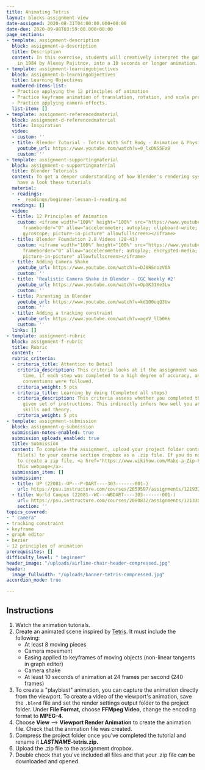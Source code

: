 ```yaml
---
title: Animating Tetris
layout: blocks-assignment-view
date-assigned: 2020-08-31T04:00:00.000+00:00
date-due: 2020-09-08T03:59:00.000+00:00
page_sections:
- template: assignment-description
  block: assignment-a-description
  title: Description
  content: In this exercise, students will creatively interpret the game, Tetris created
    in 1984 by Alexey Pajitnov, into a 10 seconds or longer animation.
- template: assignment-learningobjectives
  block: assignment-b-learningobjectives
  title: Learning Objectives
  numbered-items-list:
  - Practice applying the 12 principles of animation
  - Practice keyframe animation of translation, rotation, and scale properties.
  - Practice applying camera effects.
  list-item: []
- template: assignment-referencedmaterial
  block: assignment-d-referencedmaterial
  title: Inspiration
  video:
  - custom: ''
  - title: Blender Tutorial - Tetris With Soft Body - Animation & Physics Tips
    youtube_url: https://www.youtube.com/watch?v=0_lxDN55Fa8
    custom: ''
- template: assignment-supportingmaterial
  block: assignment-c-supportingmaterial
  title: Blender Tutorials
  content: To get a deeper understanding of how Blender's rendering system works,
    have a look these tutorials
  material:
  - readings:
    - _readings/beginner-lesson-1-reading.md
  readings: []
  video:
  - title: 12 Principles of Animation
    custom: <iframe width="100%" height="100%" src="https://www.youtube.com/embed/videoseries?list=PL-bOh8btec4CXd2ya1NmSKpi92U_l6ZJd"
      frameborder="0" allow="accelerometer; autoplay; clipboard-write; encrypted-media;
      gyroscope; picture-in-picture" allowfullscreen></iframe>
  - title: Blender Foundation 2.8 Videos (28-41)
    custom: <iframe width="100%" height="100%" src="https://www.youtube-nocookie.com/embed/videoseries?list=PLa1F2ddGya_-UvuAqHAksYnB0qL9yWDO6"
      frameborder="0" allow="accelerometer; autoplay; encrypted-media; gyroscope;
      picture-in-picture" allowfullscreen></iframe>
  - title: Adding Camera Shake
    youtube_url: https://www.youtube.com/watch?v=DJ8RSnozV0A
    custom: ''
  - title: 'Realistic Camera Shake in Blender - CGC Weekly #2'
    youtube_url: https://www.youtube.com/watch?v=OpGK31Xe3Lw
    custom: ''
  - title: Parenting in Blender
    youtube_url: https://www.youtube.com/watch?v=kd1O0oqQ3Uw
    custom: ''
  - title: Adding a tracking constraint
    youtube_url: https://www.youtube.com/watch?v=ageV_llb0Hk
    custom: ''
  links: []
- template: assignment-rubric
  block: assignment-f-rubric
  title: Rubric
  content: ''
  rubric_criteria:
  - criteria_title: Attention to Detail
    criteria_description: This criteria looks at if the assignment was submitted on
      time, if each step was completed to a high degree of accuracy, and if file naming
      conventions were followed.
    criteria_weight: 5 pts
  - criteria_title: Learning by doing (Completed all steps)
    criteria_description: This criteria assess whether you completed the assignment's
      given set of instructions. This indirectly infers how well you acquired foundational
      skills and theory.
    criteria_weight: 5 pts
- template: assignment-submission
  block: assignment-g-submission
  submission-notes-enabled: true
  submission_uploads_enabled: true
  title: Submission
  content: To complete the assignment, upload your project folder containing your
    file(s) to your course section dropbox as a .zip file. If you do not know how
    to create a zip file, <a href="https://www.wikihow.com/Make-a-Zip-File" title="">see
    this webpage</a>.
  submission_item: []
  submission:
  - title: UP (22081--UP---P-DART----303-------001-)
    url: https://psu.instructure.com/courses/2059597/assignments/12193175
  - title: World Campus (22081--WC---WBDART----303-------001-)
    url: https://psu.instructure.com/courses/2080832/assignments/12133053
    section: ''
topics_covered:
- " camera"
- tracking constraint
- keyframe
- graph editor
- bezier
- 12 principles of animation
prerequisites: []
difficulty_level: " beginner"
header_image: "/uploads/airline-chair-header-compressed.jpg"
header:
  image_fullwidth: "/uploads/banner-tetris-compressed.jpg"
accordion_mode: true

---
```

## Instructions

1. Watch the animation tutorials.
2. Create an animated scene inspired by [Tetris](https://www.youtube.com/watch?v=qIAAmaS9n0Q). It must include the following:
   * At least 8 moving pieces
   * Camera movement
   * Easing applied to keyframes of moving objects (non-linear tangents in graph editor)
   * Camera shake
   * At least 10 seconds of animation at 24 frames per second (240 frames)
3. To create a "playblast" animation, you can capture the animation directly from the viewport. To create a video of the viewport's animation, save the `.blend` file and set the render settings output folder to the project folder. Under **File Format**, choose **FFMpeg Video**, change the encoding format to **MPEG-4**.
4. Choose **View** ⟶ **Viewport Render Animation** to create the animation file. Check that the animation file was created.
5. Compress the project folder once you’ve completed the tutorial and rename it **_LASTNAME_-tetris.zip.**
6. Upload the .zip file to the assignment dropbox.
7. Double check that you've included all files and that your .zip file can be downloaded and opened.